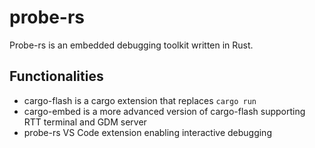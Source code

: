 # probe-rs

Probe-rs is an embedded debugging toolkit written in Rust.

## Functionalities

- cargo-flash is a cargo extension that replaces `cargo run`
- cargo-embed is a more advanced version of cargo-flash supporting RTT terminal and GDM server
- probe-rs VS Code extension enabling interactive debugging
